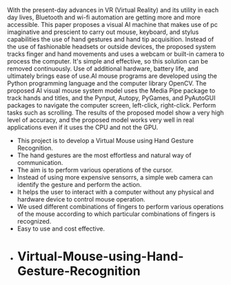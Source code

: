 With the present-day advances in VR (Virtual Reality) and its utility in each day lives, Bluetooth and wi-fi automation are getting more and more accessible. This paper proposes a visual AI machine that makes use of pc imaginative and prescient to carry out mouse, keyboard, and stylus capabilities the use of hand gestures and hand tip acquisition. Instead of the use of fashionable headsets or outside devices, the proposed system tracks finger and hand movements and uses a webcam or built-in camera to process the computer. It's simple and effective, so this solution can be removed continuously. Use of additional hardware, battery life, and ultimately brings ease of use.AI mouse programs are developed using the Python programming language and the computer library OpenCV. The proposed AI visual
mouse system model uses the Media Pipe package to track hands and titles, and the Pynput, Autopy, PyGames, and PyAutoGUI packages to navigate the computer screen, left-click, right-click. Perform tasks such as scrolling. The results of the proposed model show a very high level of accuracy, and the proposed model works very well in real applications even if it uses the CPU and not the GPU.
- This project is to develop a Virtual Mouse using Hand Gesture Recognition.
- The hand gestures are the most effortless and natural way of communication.
- The aim is to perform various operations of the cursor.
- Instead of using more expensive sensorrs, a simple web camera can identify the gesture and perform the action.
- It helps the user to interact with a computer without any physical and hardware device to control mouse operation.
- We used different combinations of fingers to perform various operations of the mouse according to which particular combinations of fingers is recognized.
- Easy to use and cost effective.
- # Virtual-Mouse-using-Hand-Gesture-Recognition
